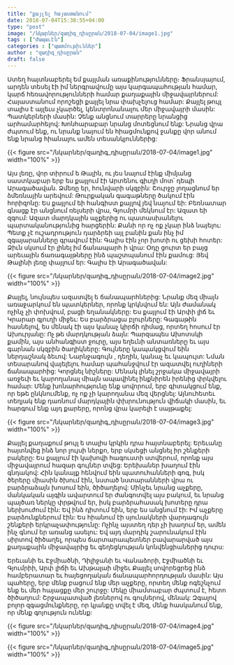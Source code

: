 ```yaml
---
title: "քայլել հայաստանում"
date: 2018-07-04T15:38:55+04:00
type: "post"
image: "/նկարներ/զադիգ_դիսըրան/2018-07-04/image1.jpg"
tags : ["ժապաւէն"]
categories : ["պատմութիւններ"]
author : "զադիգ_դիսըրան"
draft: false
--- 
```


Ստեղ հայտնաբերել եմ քայլման առաքինությունները։ Ֆրանսյայում, արդեն տեսել էի իմ ներգրավումը այս կարգապահության համար, կարճ հեռավորությունների համար քաղաքային միջավայրներում: Հայաստանում որոշեցի քայլել նրա փախչելուց համար: Քայլել թույլ տալիս է այլեւս չկարծել, կենտրոնանալու մեր միջավայրի մասին: Պատկերների մասին: Չենք անցնում տարրերը նրանցից արհամարհելով: Խոնհարաբար նրանց մոտեցնում ենք: Նրանց վրա ժպտում ենք, ու նրանք նայում են հիացմունքով ջանքը վոր անում ենք նրանց հիանալու ամեն տեսանկյուններից:

{{< figure src="/նկարներ/զադիգ_դիսըրան/2018-07-04/image1.jpg" width="100%" >}}

Այս լեռը, վոր տիրում ե Թալին, ու յես նայում էինք միմյանց սաստկաբար երբ ես քայլում էի Արտենու գիւղի մոտ՝ դեպի Արագածավան. Ձմեռը եր, հունվարի սկզբին: Շուրջը լողացնում եր ձմեռնային արեվում: Թուրքական գագաթները ծակում էին հորիզոնը: Ես քայլում եի հանգիստ քայլով յեվ նայում եի: Բեռնատար գնացք էր անցնում ռելսերի վրա, Գյումրի մեկնում էր: Ազատ եի զգում: Ազատ մարդկային աչքերից ու պատասխանելու պարտականությունից հարցերին: Քանի որ ոչ ոք չկար ինձ նայելու: Պետք չէ ուշադրություն դարձրեի այլ բանին քան ինչ իմ զգայարանները գրավում էին: Գալիս էին չոր խոտի ու ցեխի հոտեր: Ձիւն սկսում էր լինել իմ ճանապարհ ի վրա: Օդը ցուրտ եր բայց արեւային ճառագայթները ինձ պաշտպանում էին քամուց: Յեվ Թալինի լեռը փայլում եր: Գալիս էի Արագածավան:

{{< figure src="/նկարներ/զադիգ_դիսըրան/2018-07-04/image2.jpg" width="100%" >}}

Քայլել, նույնպես ազատվել ե ճանապարհներից: Նրանք մեզ միայն առաջարկում են պատկերներ, որոնք կրկնվում են: Այն ժամանակ ոչինչ չի փոխվում, բացի եղանակները: Ես քայլում էի Արփի լիճ եւ Կրարար գյուղի միջեւ: Ես բարձրացա բլուրները: Գագաթին հասնելով, ես մենակ էի այս կանաչ կիրճի դիմաց, որտեղ  հոսում էր Ախուրյանը: Ոչ թե մարդկության ձայն: Պարզապես Ախոտսկի քամին, այս անհանգիստ ջուրը, այս եղեւնի անտառները եւ այս գարնան սկզբին ծաղիկները: Գույները կապակցվում եին ներդաշնակ ձեւով: Նարնջագույն , դեղին, կանաչ եւ կապույտ: Նման տեսարանով վայելելու համար պահանջվում էր ազատվել ուղիների ճանապարհից: Կորցնել նիշները: Մենակ լինել շրջակա միջավայրի առջեւի եւ կարողանալ միայն ապավինել ինքնիրեն իրենից փրկվելու համար: Մենք խոնարհությունը ենք սովորում, երբ գիտակցում ենք, որ եթե ընկնումենք, ոչ ոք չի կարողանա մեզ վերցնել: Այնուհետեւ տեղյակ ենք դառնում մարդկային փխրունություն վիճակի մասին, եւ հարգում ենք այդ քարերը, որոնց վրա կարելի է սայթաքել:

{{< figure src="/նկարներ/զադիգ_դիսըրան/2018-07-04/image3.jpg" width="100%" >}}

Քայլել քաղաքում թույլ ե տալիս կրկին դրա հայտնաբերել: Երեւանը հայտնվեց ինձ նոր լույսի ներքո, երբ սկսեցի անցնել իր շենքերի բակերը: Ես քայլում էի կախովի հագուստի ստվերում, որոնք այս միջավայրում հազար գույներ տվեց: Երեխաներ խաղում էին գնդակով: Հին կանայք հենվում եին պատուհանների գոգ, իսկ ծերերը միասին ծխում էին, նստած նստարանների վրա ու բարձրաձայն խոսում եին, ծիծաղելով: Մինչեւ նրանց աչքերը, մանկական այգին ավարտում եր ժանգոտվել այս բակում, եւ նրանց պայծառ ներկը փրթվում եր, իսկ բարձրահասակ խոտերը դրա ներխուժում էին: Եվ ինձ դիտում եին, երբ ես անցնում էի: Իմ աչքերը բարձունքներում էին: Ես հիանում էի սյունակների վարդագույն շենքերի երկրաչափությունը: Ոչինչ այստեղ դեր չի խաղում եր, ամեն ինչ գնում եր առանց ասելու: Եվ այդ մարդիկ շարունակում էին սիրտով ծիծաղել, որպես ճարտարապետներ բավարարված այս քաղաքային միջավայրից եւ գեղեցկության կոնվենցիաներից դուրս:

Երեւանի եւ Էջմիածնի, Դիլիջանի եւ Վանաձորի, Էջմիածնի եւ Գյումրիի, Արփ լիճի եւ Ախթալաի միջեւ Քայլել սովորեցրեց ինձ համբերատար եւ հայեցողական ճանապարհորդության մասին: Այս պահերը, երբ մենք բացում ենք մեր աչքերը, որտեղ մենք ոգեշնչում ենք եւ մեր հայացքը մեր շուրջը: Մեկը միամտաբար ժպտում է, հետո ծիծաղում: Շրջապատված լեռներով ու գույներով, մենակ: Զգալով բոլոր զգացմունքները, որ կյանքը տվել է մեզ, մենք հասկանում ենք, որ մենք գոյություն ունենք:

{{< figure src="/նկարներ/զադիգ_դիսըրան/2018-07-04/image4.jpg" width="100%" >}}

{{< figure src="/նկարներ/զադիգ_դիսըրան/2018-07-04/image5.jpg" width="100%" >}}
